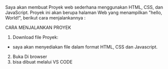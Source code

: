 Saya akan membuat Proyek web sederhana menggunakan HTML, CSS, dan JavaScript. Proyek ini akan berupa halaman Web yang menampilkan "hello, World!", berikut cara menjalankannya :

CARA MENJALANKAN PROYEK
1. Download file Proyek:
 - saya akan menyediakan file dalam format HTML, CSS dan Javascript.
 2. Buka Di browser
 3. bisa dibuat melalui VS CODE
